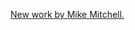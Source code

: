 ---
layout: post
wordpress_id: 1223
wordpress_url: http://noesbueno.com/archives/1223
date: '2011-08-23 14:01:21 -0500'
date_gmt: '2011-08-23 19:01:21 -0500'
body: |
  <p><a href="http://supersonicelectronic.com/post/9089292849">New work by Mike Mitchell.</a></p>
---